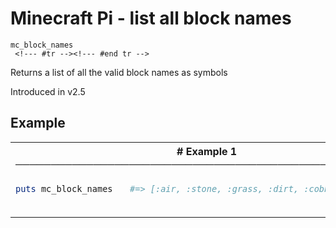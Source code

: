 # Minecraft Pi - list all block names

```
mc_block_names 
 <!--- #tr --><!--- #end tr -->
```


Returns a list of all the valid block names as symbols

Introduced in v2.5

## Example

<table class="examples">
<tr>
<th colspan="2" class="even head"># Example 1 ──────────────────────────────────────────────────────</th>
</tr>
<tr>
<td class="even">

```ruby
puts mc_block_names



```

</td>
<td class="even">

<!--- #tr -->
```ruby
#=> [:air, :stone, :grass, :dirt, :cobblestone...



```
<!--- #end tr -->

</td>
</tr>
</table>

